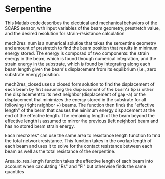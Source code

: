 # Serpentine
This Matlab code describes the electrical and mechanical behaviors of the SCARS sensor, with input variables of the beam geometry, prestretch value, and the desired resolution for strain-resistance calculation

mech2res_num is a numerical solution that takes the serpentine geometry and amount of prestretch to find the beam position that results in minimum energy stored. The energy is composed of two components: the strain energy in the beam, which is found through numerical integration, and the strain energy in the substrate, which is found by integrating along each beam length given the beam's displacement from its equilibrium (i.e., zero substrate energy) position. 

mech2res_closed uses a closed form solution to find the displacement of each beam by first assuming the displacement of the beam's tip is either the displacement to its next neighbor (displacement of gap -a) or the displacement that minimizes the energy stored in the substrate for all following (right neighbor +) beams. The function then finds the "effective length" of the beam that causes the minimum energy displacement at the end of the effective length. The remaining length of the beam beyond the effective length is assumed to mirror the previous (left neighbor) beam and has no stored beam strain energy.

Each mech2res* can use the same area to resistance length function to find the total network resistance. This function takes in the overlap length of each beam and uses it to solve for the contact resistance between each beam as well as the total resistance of the serpentine. 

Area_to_res_length function takes the effective length of each beam into account when calculating "Rs" and "Rl" but otherwise finds the same quantites
